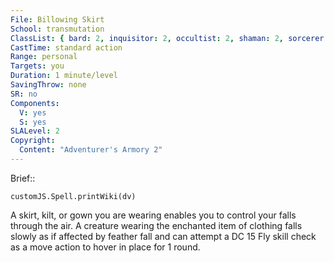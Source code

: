 ```yaml
---
File: Billowing Skirt
School: transmutation
ClassList: { bard: 2, inquisitor: 2, occultist: 2, shaman: 2, sorcerer: 2, wizard: 2, witch: 2 }
CastTime: standard action
Range: personal
Targets: you
Duration: 1 minute/level
SavingThrow: none
SR: no
Components:
  V: yes
  S: yes
SLALevel: 2
Copyright:
  Content: "Adventurer's Armory 2"
---
```

Brief:: 

```dataviewjs
customJS.Spell.printWiki(dv)
```

A skirt, kilt, or gown you are wearing enables you to control your falls through the air. A creature wearing the enchanted item of clothing falls slowly as if affected by feather fall and can attempt a DC 15 Fly skill check as a move action to hover in place for 1 round.
